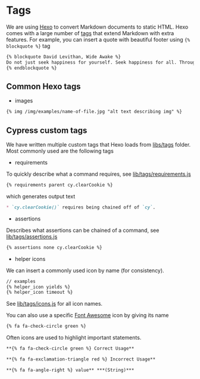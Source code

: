 # Tags

We are using [Hexo](https://hexo.io) to convert Markdown documents to static HTML. Hexo comes with a large number of [tags](https://hexo.io/docs/tag-plugins.html) that extend Markdown with extra features. For example, you can insert a quote with beautiful footer using `{% blockquote %}` tag

```md
{% blockquote David Levithan, Wide Awake %}
Do not just seek happiness for yourself. Seek happiness for all. Through kindness. Through mercy.
{% endblockquote %}
```

## Common Hexo tags

* images

```md
{% img /img/examples/name-of-file.jpg "alt text describing img" %}
```

## Cypress custom tags

We have written multiple custom tags that Hexo loads from [libs/tags](libs/tags) folder. Most commonly used are the following tags

* requirements

To quickly describe what a command requires, see [lib/tags/requirements.js](lib/tags/requirements.js)

```md
{% requirements parent cy.clearCookie %}
```

which generates output text

```md
* `cy.clearCookie()` requires being chained off of `cy`.
```

* assertions

Describes what assertions can be chained of a command, see [lib/tags/assertions.js](lib/tags/assertions.js)

```md
{% assertions none cy.clearCookie %}
```

* helper icons

We can insert a commonly used icon by name (for consistency).

```md
// examples
{% helper_icon yields %}
{% helper_icon timeout %}
```

See [lib/tags/icons.js](lib/tags/icons.js) for all icon names.

You can also use a specific [Font Awesome](https://fontawesome.com/) icon by giving its name

```md
{% fa fa-check-circle green %}
```

Often icons are used to highlight important statements.

```md
**{% fa fa-check-circle green %} Correct Usage**

**{% fa fa-exclamation-triangle red %} Incorrect Usage**

**{% fa fa-angle-right %} value** ***(String)***
```
